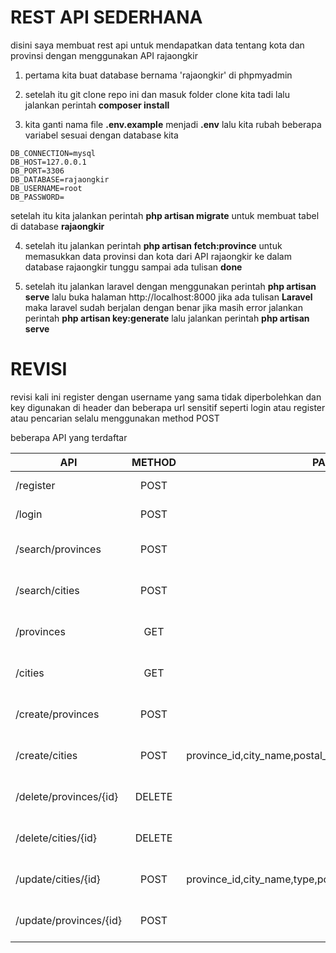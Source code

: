 # REST API SEDERHANA



disini saya membuat rest api untuk mendapatkan data tentang kota dan provinsi dengan menggunakan API rajaongkir

1) pertama kita buat database bernama 'rajaongkir' di phpmyadmin

2) setelah itu git clone repo ini dan masuk folder clone kita tadi lalu jalankan perintah **composer install**

3) kita ganti nama file **.env.example** menjadi **.env** lalu kita rubah beberapa variabel sesuai dengan database kita

```
DB_CONNECTION=mysql
DB_HOST=127.0.0.1
DB_PORT=3306
DB_DATABASE=rajaongkir
DB_USERNAME=root
DB_PASSWORD=
```
setelah itu kita jalankan perintah
**php artisan migrate** untuk membuat tabel di database **rajaongkir**

4) setelah itu jalankan perintah **php artisan fetch:province** untuk memasukkan data provinsi dan kota dari API rajaongkir ke dalam database rajaongkir tunggu sampai ada tulisan **done**

5) setelah itu jalankan laravel dengan menggunakan perintah **php artisan serve** lalu buka halaman http://localhost:8000 jika ada tulisan **Laravel** maka laravel sudah berjalan dengan benar
jika masih error jalankan perintah **php artisan key:generate** lalu jalankan perintah **php artisan serve**

<!--6) register dahulu dengan masuk ke **http://localhost:8000/register?user=coba&pass=coba1** disini kita menggunakan **username** **coba** dan **password coba1** untuk percobaan register  jika berhasil anda akan mendapat json seperti ini-->

<!--```-->
<!--{-->
<!--user: "coba",-->
<!--pass: "coba1",-->
<!--updated_at: "2018-12-14 11:48:36",-->
<!--created_at: "2018-12-14 11:48:36",-->
<!--id: 2,-->
<!--}-->
<!--```-->
<!--tandanya anda telah berhasil register dalam sistem-->

<!--7) setelah itu login dengan user dan pass yang sudah anda buat tadi yaitu user=coba dan pass=coba1 dengan masuk ke link berikut **http://localhost:8000/login?user=coba&pass=coba1** jika berhasil anda akan mendapatkan json seperti dibawah ini-->

<!--```-->
<!--{-->
<!--key: "1d94be6d288a0b1fefadd52fbe44b8e223b2da847358de1a30b7f5f20b5e088c",-->
<!--keterangan: "gunakan key untuk search/cities?id={city_id} atau search/provinces?id={province_id}",-->
<!--}-->
<!--```-->

<!--8) keterangan disini saya gunakan untuk memperjelas anda agar bisa mencari provinsi dan kota dengan key yang sudah anda dapatkan dengan begini anda bisa mencari provinsi atau kota dengan menuju link **search/cities?id={city_id}** atau **search/provinces?id={province_id}** misal kita coba mencari provinsi dengan id 1 maka kita menuju link **https://localhost:8000/search/provinces?id=1&key=1d94be6d288a0b1fefadd52fbe44b8e223b2da847358de1a30b7f5f20b5e088c** dengan menuju ke link berikut maka anda akan mendapatkan json seperti di bawah ini-->

<!--```-->
<!--[-->
<!--{-->
<!--province_id: 1,-->
<!--province: "Bali",-->
<!--created_at: "2018-12-14 11:46:10",-->
<!--updated_at: "2018-12-14 11:46:10",-->
<!--}-->
<!--]-->
<!--```-->
<!--9) untuk melihat semua id city anda bisa melihat disini **http://localhost:8000/cities** sedangkan provinsi bisa dilihat disini **http://localhost:8000/provinces**-->
# REVISI
revisi kali ini register dengan username yang sama tidak diperbolehkan dan key digunakan di header dan beberapa url sensitif seperti login
atau register atau pencarian selalu menggunakan method POST

beberapa API yang terdaftar

| API        | METHOD           | PARAMETER  |HEADER |EXAMPLE|JSON|
| ------------- |:-------------:| -----:|-----:|-----:|-----:|
| /register      | POST | user,pass | |curl -d "user=cobs&pass=coba" -X POST http://localhost:8000/register|{"user":"cobs","pass":"132e80d3caf4e1327ff9ad906aa5084ebdc5e625088b9133fcef2e38a58206cc","updated_at":"2018-12-17 11:42:35","created_at":"2018-12-17 11:42:35","id":3} |
| /login      | POST      |   user,pass | |curl -d "user=cobs&pass=coba" -X POST http://localhost:8000/login |{"key":"37c21c19b8586cc6730f71c060e276bc808fa409fb77ae61f3f657b38f881619","keterangan":"gunakan key untuk POST dan GET beberapa API"} |
| /search/provinces | POST      |    id |Key |curl -d "id=1" -H "Key:37c21c19b8586cc6730f71c060e276bc808fa409fb77ae61f3f657b38f881619" -X POST http://localhost:8000/search/provinces |[{"province_id":1,"province":"Bali","created_at":"2018-12-17 10:42:44","updated_at":"2018-12-17 10:42:44"}]|
| /search/cities |POST|id|Key|curl -d "id=1" -H "Key:37c21c19b8586cc6730f71c060e276bc808fa409fb77ae61f3f657b38f881619" -X POST http://localhost:8000/search/cities|[{"city_id":1,"province_id":21,"province":"Nanggroe Aceh Darussalam (NAD)","type":"Kabupaten","city_name":"Aceh Barat","postal_code":"23681","created_at":"2018-12-17 10:42:42","updated_at":"2018-12-17 10:42:42"}]|
|/provinces|GET||Key|curl  -H "Key:37c21c19b8586cc6730f71c060e276bc808fa409fb77ae61f3f657b38f881619" -X GET http://localhost:8000/provinces|[Array of Provinces]| 
|/cities|GET||Key|curl  -H "Key:37c21c19b8586cc6730f71c060e276bc808fa409fb77ae61f3f657b38f881619" -X GET http://localhost:8000/cities|[Array of cities]|
|/create/provinces|POST|provinces|Key| curl -d "province=eastjava" -H "Key:37c21c19b8586cc6730f71c060e276bc808fa409fb77ae61f3f657b38f881619" -X POST http://localhost:8000/create/provinces |{"province":"eastjava","province_id":37,"updated_at":"2018-12-17 12:02:49","created_at":"2018-12-17 12:02:49","id":0}|
|/create/cities|POST|province_id,city_name,postal_code,type|Key|curl -d "province_id=1&city_name=banda&postal_code=1231&type=kelurahan" -H "Key:37c21c19b8586cc6730f71c060e276bc808fa409fb77ae61f3f657b38f881619" -X POST http://localhost:8000/create/cities|{"province_id":"1","province":"Bali","city_id":503,"city_name":"banda","postal_code":"1231","type":"kelurahan","updated_at":"2018-12-17 12:05:36","created_at":"2018-12-17 12:05:36","id":0|
|/delete/provinces/{id}|DELETE||Key|curl -H "Key:37c21c19b8586cc6730f71c060e276bc808fa409fb77ae61f3f657b38f881619" -X DELETE http://localhost:8000/delete/provinces/5 |{"sukses":"sukses delete id 5"}|
|/delete/cities/{id}|DELETE||Key|curl -H "Key:37c21c19b8586cc6730f71c060e276bc808fa409fb77ae61f3f657b38f881619" -X DELETE http://localhost:8000/delete/cities/5 |{"sukses":"sukses delete id 5"}|
|/update/cities/{id}|POST|province_id,city_name,type,postal_code|Key|curl -d "province_id=1&city_name=banda&postal_code=1231&type=kelurahan" -H "Key:37c21c19b8586cc6730f71c060e276bc808fa409fb77ae61f3f657b38f881619" -X POST http://localhost:8000/update/cities/1|[{"city_id":1,"province_id":1,"province":"Bali","type":"kelurahan","city_name":"banda","postal_code":"1231","created_at":"2018-12-17 10:42:42","updated_at":"2018-12-17 12:31:30"}]|
|/update/provinces/{id}|POST|province|curl -d "province=kuja" -H "Key:37c21c19b8586cc6730f71c060e276bc808fa409fb77ae61f3f657b38f881619" -X POST http://localhost:8000/update/provinces/1  |[{"province_id":1,"province":"kuja","created_at":"2018-12-17 10:42:44","updated_at":"2018-12-17 12:33:08"}]|



